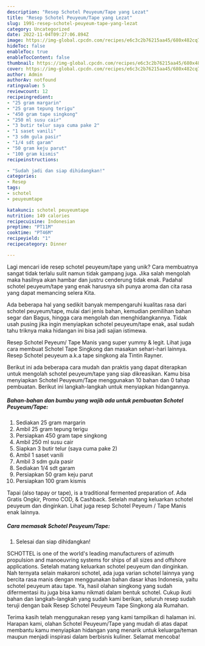 ```yaml
---
description: "Resep Schotel Peuyeum/Tape yang Lezat"
title: "Resep Schotel Peuyeum/Tape yang Lezat"
slug: 1991-resep-schotel-peuyeum-tape-yang-lezat
category: Uncategorized
date: 2022-11-04T09:27:06.894Z
image: https://img-global.cpcdn.com/recipes/e6c3c2b76215aa45/680x482cq70/schotel-peuyeumtape-foto-resep-utama.jpg
hideToc: false
enableToc: true
enableTocContent: false
thumbnail: https://img-global.cpcdn.com/recipes/e6c3c2b76215aa45/680x482cq70/schotel-peuyeumtape-foto-resep-utama.jpg
cover: https://img-global.cpcdn.com/recipes/e6c3c2b76215aa45/680x482cq70/schotel-peuyeumtape-foto-resep-utama.jpg
author: Admin
authorAv: notfound
ratingvalue: 5
reviewcount: 12
recipeingredient:
- "25 gram margarin"
- "25 gram tepung terigu"
- "450 gram tape singkong"
- "250 ml susu cair"
- "3 butir telur saya cuma pake 2"
- "1 saset vanili"
- "3 sdm gula pasir"
- "1/4 sdt garam"
- "50 gram keju parut"
- "100 gram kismis"
recipeinstructions:

- "Sudah jadi dan siap dihidangkan!"
categories:
- Resep
tags:
- schotel
- peuyeumtape

katakunci: schotel peuyeumtape 
nutrition: 149 calories
recipecuisine: Indonesian
preptime: "PT11M"
cooktime: "PT46M"
recipeyield: "1"
recipecategory: Dinner

---
```





Lagi mencari ide resep schotel peuyeum/tape yang unik? Cara membuatnya sangat tidak terlalu sulit namun tidak gampang juga. Jika salah mengolah maka hasilnya akan hambar dan justru cenderung tidak enak. Padahal schotel peuyeum/tape yang enak harusnya sih punya aroma dan cita rasa yang dapat memancing selera Kita.





Ada beberapa hal yang sedikit banyak mempengaruhi kualitas rasa dari schotel peuyeum/tape, mulai dari jenis bahan, kemudian pemilihan bahan segar dan Bagus, hingga cara mengolah dan menghidangkannya. Tidak usah pusing jika ingin menyiapkan schotel peuyeum/tape enak,      asal sudah tahu triknya maka hidangan ini bisa jadi sajian istimewa.














Resep Schotel Peyeum/ Tape Manis yang super yummy &amp; legit. Lihat juga cara membuat Schotel Tape Singkong dan masakan sehari-hari lainnya. Resep Schotel peuyeum a.k.a tape singkong ala Tintin Rayner.






Berikut ini ada beberapa cara mudah dan praktis yang dapat diterapkan untuk mengolah schotel peuyeum/tape yang siap dikreasikan. Kamu bisa menyiapkan Schotel Peuyeum/Tape menggunakan 10 bahan dan 0 tahap pembuatan. Berikut ini langkah-langkah untuk menyiapkan hidangannya.

<!--inarticleads1-->

##### Bahan-bahan dan bumbu yang wajib ada untuk pembuatan Schotel Peuyeum/Tape:

1. Sediakan 25 gram margarin
1. Ambil 25 gram tepung terigu
1. Persiapkan 450 gram tape singkong
1. Ambil 250 ml susu cair
1. Siapkan 3 butir telur (saya cuma pake 2)
1. Ambil 1 saset vanili
1. Ambil 3 sdm gula pasir
1. Sediakan 1/4 sdt garam
1. Persiapkan 50 gram keju parut
1. Persiapkan 100 gram kismis


Tapai (also tapay or tape), is a traditional fermented preparation of. Ada Gratis Ongkir, Promo COD, &amp; Cashback. Setelah matang keluarkan schotel peuyeum dan dinginkan. Lihat juga resep Schotel Peyeum / Tape Manis enak lainnya. 

<!--inarticleads2-->

##### Cara memasak Schotel Peuyeum/Tape:


1. Selesai dan siap dihidangkan!

SCHOTTEL is one of the world&#39;s leading manufacturers of azimuth propulsion and manoeuvring systems for ships of all sizes and offshore applications. Setelah matang keluarkan schotel peuyeum dan dinginkan. Nah ternyata selain makaroni schotel, ada juga varian schotel lainnya yang bercita rasa manis dengan menggunakan bahan dasar khas Indonesia, yaitu schotel peuyeum atau tape. Ya, hasil olahan singkong yang sudah difermentasi itu juga bisa kamu nikmati dalam bentuk schotel. Cukup ikuti bahan dan langkah-langkah yang sudah kami berikan, seluruh resep sudah teruji dengan baik Resep Schotel Peuyeum Tape Singkong ala Rumahan. 

Terima kasih telah menggunakan resep yang kami tampilkan di halaman ini. Harapan kami, olahan Schotel Peuyeum/Tape yang mudah di atas dapat membantu kamu menyiapkan hidangan yang menarik untuk keluarga/teman maupun menjadi inspirasi dalam berbisnis kuliner. Selamat mencoba!
